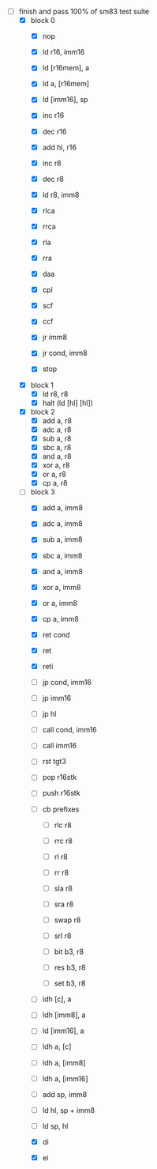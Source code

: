 - [ ] finish and pass 100% of sm83 test suite
    - [x] block 0
        - [x] nop

        - [x] ld r16, imm16
        - [x] ld [r16mem], a
        - [x] ld a, [r16mem]
        - [x] ld [imm16], sp

        - [x] inc r16
        - [x] dec r16
        - [x] add hl, r16

        - [x] inc r8
        - [x] dec r8

        - [x] ld r8, imm8

        - [x] rlca
        - [x] rrca
        - [x] rla
        - [x] rra
        - [x] daa
        - [x] cpl
        - [x] scf
        - [x] ccf

        - [x] jr imm8
        - [x] jr cond, imm8
        - [x] stop

    - [x] block 1
        - [x] ld r8, r8
        - [x] halt (ld [hl] [hl])

    - [x] block 2
        - [x] add a, r8
        - [x] adc a, r8
        - [x] sub a, r8
        - [x] sbc a, r8
        - [x] and a, r8
        - [x] xor a, r8
        - [x] or a, r8
        - [x] cp a, r8

    - [ ] block 3
        - [x] add a, imm8
        - [x] adc a, imm8
        - [x] sub a, imm8
        - [x] sbc a, imm8
        - [x] and a, imm8
        - [x] xor a, imm8
        - [x] or a, imm8
        - [x] cp a, imm8

        - [x] ret cond
        - [x] ret
        - [x] reti
        - [ ] jp cond, imm16
        - [ ] jp imm16
        - [ ] jp hl
        - [ ] call cond, imm16
        - [ ] call imm16
        - [ ] rst tgt3

        - [ ] pop r16stk
        - [ ] push r16stk

        - [ ] cb prefixes
            - [ ] rlc r8
            - [ ] rrc r8
            - [ ] rl r8
            - [ ] rr r8
            - [ ] sla r8
            - [ ] sra r8
            - [ ] swap r8
            - [ ] srl r8

            - [ ] bit b3, r8
            - [ ] res b3, r8
            - [ ] set b3, r8

        - [ ] ldh [c], a
        - [ ] ldh [imm8], a
        - [ ] ld [imm16], a
        - [ ] ldh a, [c]
        - [ ] ldh a, [imm8]
        - [ ] ldh a, [imm16]

        - [ ] add sp, imm8
        - [ ] ld hl, sp + imm8
        - [ ] ld sp, hl

        - [x] di
        - [x] ei
